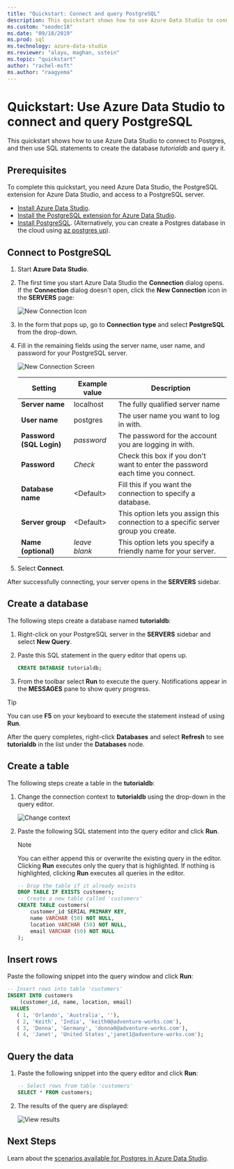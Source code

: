 ```yaml
---
title: "Quickstart: Connect and query PostgreSQL"
description: This quickstart shows how to use Azure Data Studio to connect to PostgreSQL and run a query
ms.custom: "seodec18"
ms.date: "09/18/2019"
ms.prod: sql
ms.technology: azure-data-studio
ms.reviewer: "alayu, maghan, sstein"
ms.topic: "quickstart"
author: "rachel-msft"
ms.author: "raagyema"
---
```


# Quickstart: Use Azure Data Studio to connect and query PostgreSQL

This quickstart shows how to use Azure Data Studio to connect to Postgres, and then use SQL statements to create the database *tutorialdb* and query it.

## Prerequisites

To complete this quickstart, you need Azure Data Studio, the PostgreSQL extension for Azure Data Studio, and access to a PostgreSQL server.

- [Install Azure Data Studio](download.md).
- [Install the PostgreSQL extension for Azure Data Studio](postgres-extension.md).
- [Install PostgreSQL](https://www.postgresql.org/download/). (Alternatively, you can create a Postgres database in the cloud using [az postgres up](https://docs.microsoft.com/azure/postgresql/quickstart-create-server-up-azure-cli)). 

## Connect to PostgreSQL

1. Start **Azure Data Studio**.

2. The first time you start Azure Data Studio the **Connection** dialog opens. If the **Connection** dialog doesn't open, click the **New Connection** icon in the **SERVERS** page:

   ![New Connection Icon](media/quickstart-postgresql/new-connection-icon.png)

3. In the form that pops up, go to **Connection type** and select **PostgreSQL** from the drop-down.


4. Fill in the remaining fields using the server name, user name, and password for your PostgreSQL server. 

   ![New Connection Screen](media/quickstart-postgresql/new-connection-screen.png)  

   | Setting       | Example value | Description |
   | ------------ | ------------------ | ------------------------------------------------- | 
   | **Server name** | localhost | The fully qualified server name |
   | **User name** | postgres | The user name you want to log in with. |
   | **Password (SQL Login)** | *password* | The password for the account you are logging in with. |
   | **Password** | *Check* | Check this box if you don't want to enter the password each time you connect. |
   | **Database name** | \<Default\> | Fill this if you want the connection to specify a database. |
   | **Server group** | \<Default\> | This option lets you assign this connection to a specific server group you create. | 
   | **Name (optional)** | *leave blank* | This option lets you specify a friendly name for your server. | 

5. Select **Connect**. 

After successfully connecting, your server opens in the **SERVERS** sidebar.


## Create a database

The following steps create a database named **tutorialdb**:

1. Right-click on your PostgreSQL server in the **SERVERS** sidebar and select **New Query**.

2. Paste this SQL statement in the query editor that opens up.

   ```sql
   CREATE DATABASE tutorialdb;
   ```

3. From the toolbar select **Run** to execute the query. Notifications appear in the **MESSAGES** pane to show query progress.

>[!TIP]
> You can use **F5** on your keyboard to execute the statement instead of using **Run**.

After the query completes, right-click **Databases** and select **Refresh** to see **tutorialdb** in the list under the **Databases** node.


## Create a table

 The following steps create a table in the **tutorialdb**:

1. Change the connection context to **tutorialdb** using the drop-down in the query editor. 

   ![Change context](media/quickstart-postgresql/change-context.png)

2. Paste the following SQL statement into the query editor and click **Run**. 

   > [!NOTE]
   > You can either append this or overwrite the existing query in the editor. Clicking **Run** executes only the query that is highlighted. If nothing is highlighted, clicking **Run** executes all queries in the editor.

   ```sql
   -- Drop the table if it already exists
   DROP TABLE IF EXISTS customers;
   -- Create a new table called 'customers'
   CREATE TABLE customers(
       customer_id SERIAL PRIMARY KEY,
       name VARCHAR (50) NOT NULL,
       location VARCHAR (50) NOT NULL,
       email VARCHAR (50) NOT NULL
   );
   ```

## Insert rows

Paste the following snippet into the query window and click **Run**:

   ```sql
   -- Insert rows into table 'customers'
   INSERT INTO customers
       (customer_id, name, location, email)
    VALUES
      ( 1, 'Orlando', 'Australia', ''),
      ( 2, 'Keith', 'India', 'keith0@adventure-works.com'),
      ( 3, 'Donna', 'Germany', 'donna0@adventure-works.com'),
      ( 4, 'Janet', 'United States','janet1@adventure-works.com');
   ```

## Query the data

1. Paste the following snippet into the query editor and click **Run**:
   
   ```sql
   -- Select rows from table 'customers'
   SELECT * FROM customers; 
   ```

2. The results of the query are displayed:

   ![View results](media/quickstart-postgresql/view-results.png)

## Next Steps

Learn about the [scenarios available for Postgres in Azure Data Studio](postgres-extension.md). 